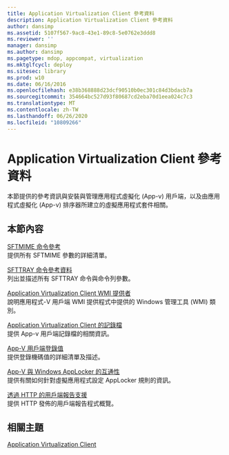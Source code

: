 ```yaml
---
title: Application Virtualization Client 參考資料
description: Application Virtualization Client 參考資料
author: dansimp
ms.assetid: 5107f567-9ac8-43e1-89c8-5e0762e3ddd8
ms.reviewer: ''
manager: dansimp
ms.author: dansimp
ms.pagetype: mdop, appcompat, virtualization
ms.mktglfcycl: deploy
ms.sitesec: library
ms.prod: w10
ms.date: 06/16/2016
ms.openlocfilehash: e38b368888d23dcf90510b0ec301c84d3bdacb7a
ms.sourcegitcommit: 354664bc527d93f80687cd2eba70d1eea024c7c3
ms.translationtype: MT
ms.contentlocale: zh-TW
ms.lasthandoff: 06/26/2020
ms.locfileid: "10809266"
---
```

# Application Virtualization Client 參考資料


本節提供的參考資訊與安裝與管理應用程式虛擬化 (App-v) 用戶端，以及由應用程式虛擬化 (App-v) 排序器所建立的虛擬應用程式套件相關。

## 本節內容


<a href="" id="sftmime--command-reference"></a>[SFTMIME 命令參考](sftmime--command-reference.md)  
提供所有 SFTMIME 參數的詳細清單。

<a href="" id="sfttray-command-reference"></a>[SFTTRAY 命令參考資料](sfttray-command-reference.md)  
列出並描述所有 SFTTRAY 命令與命令列參數。

<a href="" id="application-virtualization-client-wmi-provider"></a>[Application Virtualization Client WMI 提供者](application-virtualization-client-wmi-provider.md)  
說明應用程式-V 用戶端 WMI 提供程式中提供的 Windows 管理工具 (WMI) 類別。

<a href="" id="log-file-for-the-application-virtualization-client"></a>[Application Virtualization Client 的記錄檔](log-file-for-the-application-virtualization-client.md)  
提供 App-v 用戶端記錄檔的相關資訊。

<a href="" id="app-v-client-registry-values"></a>[App-V 用戶端登錄值](app-v-client-registry-values-sp1.md)  
提供登錄機碼值的詳細清單及描述。

<a href="" id="app-v-interoperability-with-windows-applocker"></a>[App-V 與 Windows AppLocker 的互通性](app-v-interoperability-with-windows-applocker.md)  
提供有關如何針對虛擬應用程式設定 AppLocker 規則的資訊。

<a href="" id="support-for-client-reporting-over-http"></a>[透過 HTTP 的用戶端報告支援](support-for-client-reporting-over-http.md)  
提供 HTTP 發佈的用戶端報告程式概覽。

## 相關主題


[Application Virtualization Client](application-virtualization-client.md)

 

 





